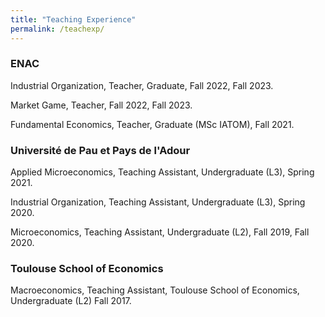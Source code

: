 ```yaml
---
title: "Teaching Experience"
permalink: /teachexp/
---
```


### ENAC

Industrial Organization, Teacher, Graduate, Fall 2022, Fall 2023.

Market Game, Teacher, Fall 2022, Fall 2023.

Fundamental Economics, Teacher, Graduate (MSc IATOM), Fall 2021.


### Université de Pau et Pays de l'Adour

Applied Microeconomics, Teaching Assistant, Undergraduate (L3), Spring 2021.

Industrial Organization, Teaching Assistant, Undergraduate (L3), Spring 2020.

Microeconomics, Teaching Assistant, Undergraduate (L2), Fall 2019, Fall 2020.


### Toulouse School of Economics

Macroeconomics, Teaching Assistant, Toulouse School of Economics, Undergraduate (L2) Fall 2017.

